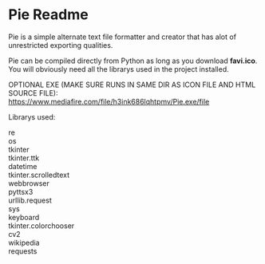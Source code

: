 # Pie Readme
Pie is a simple alternate text file formatter and creator that has alot of unrestricted exporting qualities.


Pie can be compiled directly from Python as long as you download <b>favi.ico</b>. You will obviously need all the librarys used in the project installed.

OPTIONAL EXE (MAKE SURE RUNS IN SAME DIR AS ICON FILE AND HTML SOURCE FILE): https://www.mediafire.com/file/h3ink686lqhtpmv/Pie.exe/file

Librarys used:

re<br>
os<br>
tkinter<br>
tkinter.ttk<br>
datetime<br>
tkinter.scrolledtext<br>
webbrowser<br>
pyttsx3 <br>
urllib.request<br>
sys<br>
keyboard<br>
tkinter.colorchooser<br>
cv2<br>
wikipedia<br>
requests<br>
